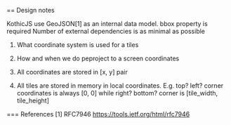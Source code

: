 == Design notes

KothicJS use GeoJSON[1] as an internal data model.
bbox property is required
Number of external dependencies is as minimal as possible

1. What coordinate system is used for a tiles
2. How and when we do peproject to a screen coordinates

0. All coordinates are stored in [x, y] pair
1. All tiles are stored in memory in local coordinates. E.g. top? left? corner coordinates is always [0, 0] while right? bottom? corner is [tile_width, tile_height]

=== References
[1] RFC7946 https://tools.ietf.org/html/rfc7946
